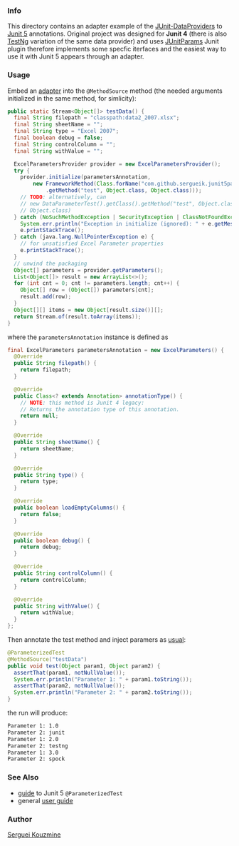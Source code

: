 ### Info

This directory contains an adapter example of the [JUnit-DataProviders](https://github.com/sergueik/junit-dataproviders) to 
[Junit 5](https://junit.org/junit5/docs/current/user-guide/) annotations.
Original project was designed for __Junit 4__ (there is also [TestNg](https://github.com/sergueik/testng-dataproviders) variation of the same data provider) and uses [JUnitParams](https://github.com/Pragmatists/JUnitParam) Junit plugin therefore implements some specfic iterfaces and the easiest way to use it with Junit 5 appears through an adapter.

### Usage

Embed an [adapter](https://www.baeldung.com/java-adapter-pattern)
into the `@MethodSource` method (the needed arguments initialized in the same method, for simlicity):
```java
public static Stream<Object[]> testData() {
  final String filepath = "classpath:data2_2007.xlsx";
  final String sheetName = "";
  final String type = "Excel 2007";
  final boolean debug = false;
  final String controlColumn = "";
  final String withValue = "";

  ExcelParametersProvider provider = new ExcelParametersProvider();
  try {
    provider.initialize(parametersAnnotation,
        new FrameworkMethod(Class.forName("com.github.sergueik.junit5params.DataParameterTest")
            .getMethod("test", Object.class, Object.class)));
    // TODO: alternatively, can
    // new DataParameterTest().getClass().getMethod("test", Object.class,
    // Object.class)
  } catch (NoSuchMethodException | SecurityException | ClassNotFoundException e) {
    System.err.println("Exception in initialize (ignored): " + e.getMessage());
    e.printStackTrace();
  } catch (java.lang.NullPointerException e) {
    // for unsatisfied Excel Parameter properties
    e.printStackTrace();
  }
  // unwind the packaging
  Object[] parameters = provider.getParameters();
  List<Object[]> result = new ArrayList<>();
  for (int cnt = 0; cnt != parameters.length; cnt++) {
    Object[] row = (Object[]) parameters[cnt];
    result.add(row);
  }
  Object[][] items = new Object[result.size()][];
  return Stream.of(result.toArray(items));
}
```
where the `parametersAnnotation` instance  is defined as
```java
final ExcelParameters parametersAnnotation = new ExcelParameters() {
  @Override
  public String filepath() {
    return filepath;
  }

  @Override
  public Class<? extends Annotation> annotationType() {
    // NOTE: this method is Junit 4 legacy:
    // Returns the annotation type of this annotation.
    return null;
  }

  @Override
  public String sheetName() {
    return sheetName;
  }

  @Override
  public String type() {
    return type;
  }

  @Override
  public boolean loadEmptyColumns() {
    return false;
  }

  @Override
  public boolean debug() {
    return debug;
  }

  @Override
  public String controlColumn() {
    return controlColumn;
  }

  @Override
  public String withValue() {
    return withValue;
  }
};

```
Then annotate the test method and inject paramers as [usual](https://www.baeldung.com/parameterized-tests-junit-5):
```java
@ParameterizedTest
@MethodSource("testData")
public void test(Object param1, Object param2) {
  assertThat(param1, notNullValue());
  System.err.println("Parameter 1: " + param1.toString());
  assertThat(param2, notNullValue());
  System.err.println("Parameter 2: " + param2.toString());
}
```

the run will produce:
```sh
Parameter 1: 1.0
Parameter 2: junit
Parameter 1: 2.0
Parameter 2: testng
Parameter 1: 3.0
Parameter 2: spock
```


### See Also

  * [guide](https://www.baeldung.com/parameterized-tests-junit-5) to Junit 5 `@ParameterizedTest` 
  * general [user guide](https://junit.org/junit5/docs/current/user-guide/)


### Author
[Serguei Kouzmine](kouzmine_serguei@yahoo.com)
